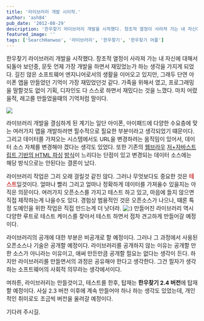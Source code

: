 ```yaml
---
title: '라이브러리 개발 시이작.'
author: 'ash84'
pub_date: '2012-08-29'
description: '한우찾기 라이브러리 개발을 시작했다. 창조적 열정이 사라져 가는 내 자신에 대해서 되돌아 보던중, 문듯 언제 가장 개발을 하면서 재밌었는가 하는 생각을 가지게 되었다. 길진 않은 소프트웨어 엔지니어로서의 생활을 이어오고 있지만, 그래두 단연 아이폰 앱을 만들었던 기억이 가장 재밌었던것 같다. 가족을 위해서 였고, 프로그래밍을 말할것도 없'
featured_image: ''
tags: ['SearchHanwoo', '라이브러리', '한우찾기', '한우찾기 어플']
---
```



<span style="font-size: 11pt; "></span><span style="font-size: 11pt; "></span><span style="font-size: 11pt; ">한우찾기 라이브러리 개발을 시작했다. 창조적 열정이 사라져 가는 내 자신에 대해서 되돌아 보던중, 문듯 언제 가장 개발을 하면서 재밌었는가 하는 생각을 가지게 되었다. 길진 않은 소프트웨어 엔지니어로서의 생활을 이어오고 있지만, 그래두 단연 아이폰 앱을 만들었던 기억이 가장 재밌었던것 같다. 가족을 위해서 였고, 프로그래밍을 말할것도 없이 기획, 디자인도 다 스스로 하면서 재밌다는 것을 느꼈다. 마치 어렸을적, 레고를 만들었을때의 기억처럼 말이다. </span>

<span style="font-size: 11pt; ">  
</span>

<span style="font-size: 11pt; "></span>

![](http://ash84.net/wp-content/uploads/1/cfile23.uf.131F7B48503CC593100B5A.jpg)

<span style="font-size: 11pt; ">  
</span>

<span style="font-size: 11pt; ">라이브러리 개발을 결심하게 된 계기는 일단 아이폰, 아이패드에 다양한 수요층에 맞는 여러가지 앱을 개발하려면 필수적으로 필요한 부분이라고 생각되었기 떄문이다. 그리고 데이터를 가져오는 시스템에서도 URL을 변경하려는 움직임이 있어서, 데이터 소스 자체를 변경해야 겠다는 생각도 있었다. 또한 기존의 [웹브라우](http://ash84.tistory.com/697) [저+자바스트립트 기반의 HTML 파싱](http://ash84.tistory.com/697) [방식](http://ash84.tistory.com/697)이 느리다는 단점이 있고 변경되는 데이터 소스에는 해당 방식으로는 안된다는 결론이 났다. </span>

<span style="font-size: 11pt; ">라이브러리 작업은 그리 오래 걸릴것 같진 않다. 그러나 무엇보다도 중요한 것은 <span style="color: rgb(204, 61, 61); ">**테스트**</span>일것이다. 얼마나 빨리 그리고 얼마나 정확하게 데이터를 가져올수 있을지는 아직은 의문이다. 여러가지 오픈소스를 가지고 테스트 하고 있고, 마음에 들지 않으면 직접 제작하는게 나을수도 있다. 경험상 범용적인 것은 오픈소스가 나으나, 떄론 특정 도메인을 위한 작업은 직접 만드는게 더 낫더라. ![:)](http://ash84.net/wp-includes/images/smilies/simple-smile.png) 만들어진 라이브러리 역시 다양한 루트로 테스트 케이스를 찾아서 테스트 하면서 점차 견고하게 만들어갈 예정이다. </span>

<span style="font-size: 11pt; ">라이브러리의 공개에 대한 부분은 비공개로 할 예정이다. 그러나 그 과정에서 사용된 오픈소스나 기술은 공개할 예정이다. 라이브러리를 공개하지 않는 이유는 공개할 만한 소스가 아니라는 이유이고, 애써 만든만큼 공개할 필요는 없다는 생각이 든다. 하지만 라이브러리를 만들면서의 과정은 공유해야 한다고 생각한다. 그건 필자가 생각하는 소프트웨어의 사회적 의무라는 생각에서이다. </span>

<span style="font-size: 11pt; ">여하튼, 라이브러리는 만들것이고, 테스트를 한후, 탑재는 **한우찾기 2.4 버전**에 탑재할 예정이다. 사실 2.3 버전 이후에 계속 만들어야 하나 하는 생각도 있었는데, 개인적인 취미로도 조금씩 버전을 올려갈 예정이다. </span>

<span style="font-size: 11pt; ">기다려 주시길. </span>



